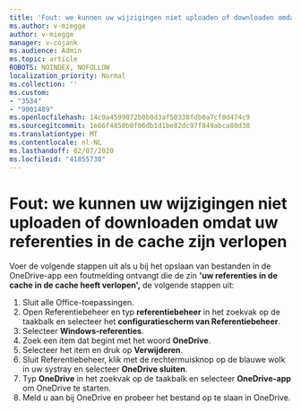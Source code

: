```yaml
---
title: 'Fout: we kunnen uw wijzigingen niet uploaden of downloaden omdat uw referenties in de cache zijn verlopen'
ms.author: v-miegge
author: v-miegge
manager: v-cojank
ms.audience: Admin
ms.topic: article
ROBOTS: NOINDEX, NOFOLLOW
localization_priority: Normal
ms.collection: ''
ms.custom:
- "3534"
- "9001489"
ms.openlocfilehash: 14c9a4599072b0b0d3af50338fdb0a7cf0d474c9
ms.sourcegitcommit: 1e66f4850b0f06db1d1be82dc97f849abca80d38
ms.translationtype: MT
ms.contentlocale: nl-NL
ms.lasthandoff: 02/07/2020
ms.locfileid: "41855730"
---
```

# <a name="error-we-cant-upload-or-download-your-changes-because-your-cached-credentials-have-expired"></a>Fout: we kunnen uw wijzigingen niet uploaden of downloaden omdat uw referenties in de cache zijn verlopen

Voer de volgende stappen uit als u bij het opslaan van bestanden in de OneDrive-app een foutmelding ontvangt die de zin **'uw referenties in de cache in de cache heeft verlopen',** de volgende stappen uit:

1. Sluit alle Office-toepassingen.
1. Open Referentiebeheer en typ **referentiebeheer** in het zoekvak op de taakbalk en selecteer het **configuratiescherm van Referentiebeheer**.
1. Selecteer **Windows-referenties**.
1. Zoek een item dat begint met het woord **OneDrive**.
1. Selecteer het item en druk op **Verwijderen**.
1. Sluit Referentiebeheer, klik met de rechtermuisknop op de blauwe wolk in uw systray en selecteer **OneDrive sluiten**.
1. Typ **OneDrive** in het zoekvak op de taakbalk en selecteer **OneDrive-app** om OneDrive te starten.
1. Meld u aan bij OneDrive en probeer het bestand op te slaan in OneDrive.

